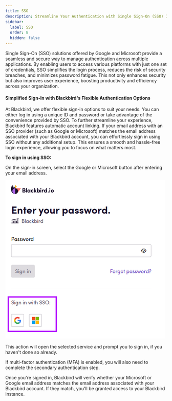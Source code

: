 ```yaml
---
title: SSO
description: Streamline Your Authentication with Single Sign-On (SSO) Integration
sidebar:
  label: SSO
  order: 8
  hidden: false
---
```


Single Sign-On (SSO) solutions offered by Google and Microsoft provide a seamless and secure way to manage authentication across multiple applications. By enabling users to access various platforms with just one set of credentials, SSO simplifies the login process, reduces the risk of security breaches, and minimizes password fatigue. This not only enhances security but also improves user experience, boosting productivity and efficiency across your organization.

#### Simplified Sign-In with Blackbird's Flexible Authentication Options
At Blackbird, we offer flexible sign-in options to suit your needs. You can either log in using a unique ID and password or take advantage of the convenience provided by SSO. To further streamline your experience, Blackbird features automatic account linking. If your email address with an SSO provider (such as Google or Microsoft) matches the email address associated with your Blackbird account, you can effortlessly sign in using SSO without any additional setup. This ensures a smooth and hassle-free login experience, allowing you to focus on what matters most.

**To sign in using SSO:**

On the sign-in screen, select the Google or Microsoft button after entering your email address.

![Initial](../../../assets/guides/sso/buttons.png)

This action will open the selected service and prompt you to sign in, if you haven't done so already.

If multi-factor authentication (MFA) is enabled, you will also need to complete the secondary authentication step.

Once you're signed in, Blackbird will verify whether your Microsoft or Google email address matches the email address associated with your Blackbird account. If they match, you'll be granted access to your Blackbird instance.